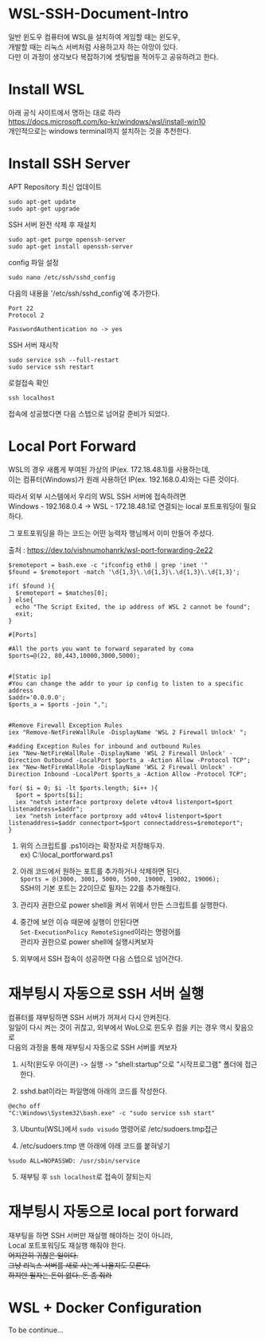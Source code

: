 # WSL-SSH-Document-Intro
일반 윈도우 컴퓨터에 WSL을 설치하여 게임할 때는 윈도우,  
개발할 때는 리눅스 서버처럼 사용하고자 하는 야망이 있다.  
다만 이 과정이 생각보다 복잡하기에 셋팅법을 적어두고 공유하려고 한다.

# Install WSL
아래 공식 사이트에서 명하는 대로 하라  
https://docs.microsoft.com/ko-kr/windows/wsl/install-win10  
개인적으로는 windows terminal까지 설치하는 것을 추천한다.

# Install SSH Server
APT Repository 최신 업데이트
```
sudo apt-get update
sudo apt-get upgrade
```
  
SSH 서버 완전 삭제 후 재설치
```
sudo apt-get purge openssh-server
sudo apt-get install openssh-server
```
  
config 파일 설정
```
sudo nano /etc/ssh/sshd_config
```

다음의 내용을 '/etc/ssh/sshd_config'에 추가한다.
```
Port 22
Protocol 2
```

```
PasswordAuthentication no -> yes
```

SSH 서버 재시작
```
sudo service ssh --full-restart
sudo service ssh restart
```

로컬접속 확인
```
ssh localhost
```
접속에 성공했다면 다음 스텝으로 넘어갈 준비가 되었다.

# Local Port Forward
WSL의 경우 새롭게 부여된 가상의 IP(ex. 172.18.48.1)를 사용하는데,  
이는 컴퓨터(Windows)가 원래 사용하던 IP(ex. 192.168.0.4)와는 다른 것이다.  
  
따라서 외부 시스템에서 우리의 WSL SSH 서버에 접속하려면  
Windows - 192.168.0.4 -> WSL - 172.18.48.1로 연결되는 local 포트포워딩이 필요하다.  
  
그 포트포워딩을 하는 코드는 어떤 능력자 행님께서 이미 만들어 주셨다.  

출처 : https://dev.to/vishnumohanrk/wsl-port-forwarding-2e22  
```
$remoteport = bash.exe -c "ifconfig eth0 | grep 'inet '"
$found = $remoteport -match '\d{1,3}\.\d{1,3}\.\d{1,3}\.\d{1,3}';

if( $found ){
  $remoteport = $matches[0];
} else{
  echo "The Script Exited, the ip address of WSL 2 cannot be found";
  exit;
}

#[Ports]

#All the ports you want to forward separated by coma
$ports=@(22, 80,443,10000,3000,5000);


#[Static ip]
#You can change the addr to your ip config to listen to a specific address
$addr='0.0.0.0';
$ports_a = $ports -join ",";


#Remove Firewall Exception Rules
iex "Remove-NetFireWallRule -DisplayName 'WSL 2 Firewall Unlock' ";

#adding Exception Rules for inbound and outbound Rules
iex "New-NetFireWallRule -DisplayName 'WSL 2 Firewall Unlock' -Direction Outbound -LocalPort $ports_a -Action Allow -Protocol TCP";
iex "New-NetFireWallRule -DisplayName 'WSL 2 Firewall Unlock' -Direction Inbound -LocalPort $ports_a -Action Allow -Protocol TCP";

for( $i = 0; $i -lt $ports.length; $i++ ){
  $port = $ports[$i];
  iex "netsh interface portproxy delete v4tov4 listenport=$port listenaddress=$addr";
  iex "netsh interface portproxy add v4tov4 listenport=$port listenaddress=$addr connectport=$port connectaddress=$remoteport";
}
```
1. 위의 스크립트를 .ps1이라는 확장자로 저장해두자.  
ex) C:\local_portforward.ps1  

2. 아래 코드에서 원하는 포트를 추가하거나 삭제하면 된다.  
```$ports = @(3000, 3001, 5000, 5500, 19000, 19002, 19006); ```   
SSH의 기본 포트는 22이므로 필자는 22를 추가해줬다.  
  
3. 관리자 권한으로 power shell을 켜서 위에서 만든 스크립트를 실행한다.  
  
4. 중간에 보안 이슈 때문에 실행이 안된다면  
```Set-ExecutionPolicy RemoteSigned```이라는 명령어를  
관리자 권한으로 power shell에 실행시켜보자
  
5. 외부에서 SSH 접속이 성공하면 다음 스텝으로 넘어간다.  
  
# 재부팅시 자동으로 SSH 서버 실행
컴퓨터를 재부팅하면 SSH 서버가 꺼져서 다시 안켜진다.  
일일이 다시 켜는 것이 귀찮고, 외부에서 WoL으로 윈도우 컴을 키는 경우 역시 잦음으로  
다음의 과정을 통해 재부팅시 자동으로 SSH 서버를 켜보자  
  
1. 시작(윈도우 아이콘) -> 실행 -> "shell:startup"으로 "시작프로그램" 폴더에 접근한다.  
  
2. sshd.bat이라는 파일명에 아래의 코드를 작성한다.  
```
@echo off
"C:\Windows\System32\bash.exe" -c "sudo service ssh start"
``` 
  
3. Ubuntu(WSL)에서 ```sudo visudo``` 명령어로 /etc/sudoers.tmp접근  
  
4. /etc/sudoers.tmp 맨 아래에 아래 코드를 붙혀넣기
```
%sudo ALL=NOPASSWD: /usr/sbin/service
```

5. 재부팅 후 ```ssh localhost```로 접속이 잘되는지 

# 재부팅시 자동으로 local port forward 
재부팅을 하면 SSH 서버만 재실행 해야하는 것이 아니라,  
Local 포트포워딩도 재실행 해줘야 한다.  
~~어지간히 귀찮은 일이다.  
그냥 리눅스 서버를 새로 사는게 나을지도 모른다.  
하지만 필자는 돈이 없다. 돈 좀 줘라~~


# WSL + Docker Configuration
To be continue...
